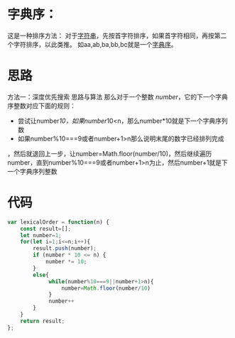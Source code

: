 # 字典序：
这是一种排序方法：
对于[字符串](https://so.csdn.net/so/search?q=%E5%AD%97%E7%AC%A6%E4%B8%B2&spm=1001.2101.3001.7020)，先按首字符排序，如果首字符相同，再按第二个字符排序，以此类推。
如aa,ab,ba,bb,bc就是一个[字典序](https://so.csdn.net/so/search?q=%E5%AD%97%E5%85%B8%E5%BA%8F&spm=1001.2101.3001.7020)。

# 思路
方法一：深度优先搜索
思路与算法
那么对于一个整数 _number_，它的下一个字典序整数对应下面的规则：

- 尝试让number*10，如果number*10<n，那么number*10就是下一个字典序列数
- 如果number%10===9或者number+1>n那么说明末尾的数字已经排列完成

，然后就退回上一步，让number=Math.floor(number/10)，然后继续遍历number，直到number%10===9或者number+1>n为止，然后number+1就是下一个字典序列整数
# 代码
```javascript
var lexicalOrder = function(n) {
    const result=[];
    let number=1;
    for(let i=1;i<=n;i++){
        result.push(number);
        if (number * 10 <= n) {
            number *= 10;
        }
        else{
             while(number%10===9||number+1>n){
                 number=Math.floor(number/10)
             }
             number++
        }
    }
    return result;
};
```
